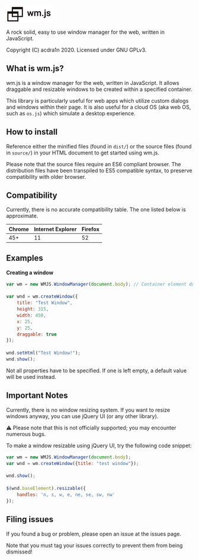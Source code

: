 ![wmjs logo](/res/wmjs-logo-small.png)

A rock solid, easy to use window manager for the web, written in JavaScript.

Copyright (C) acdra1n 2020. Licensed under GNU GPLv3.

## What is wm.js?

wm.js is a window manager for the web, written in JavaScript. It allows draggable and resizable windows to be created within a specified container.

This library is particularly useful for web apps which utilize custom dialogs and windows within their page. It is also useful for a cloud OS (aka web OS, such as `os.js`) which simulate a desktop experience.

## How to install

Reference either the minified files (found in `dist/`) or the source files (found in `source/`) in your HTML document to get started using wm.js.

Please note that the source files require an ES6 compliant browser. The distribution files have been transpiled to ES5 compatible syntax, to preserve compatibility with older browser.

## Compatibility

Currently, there is no accurate compatibility table. The one listed below is approximate.

Chrome | Internet Explorer | Firefox
------ | ----------------- | --------
45+    | 11                | 52

## Examples

**Creating a window**

```javascript
var wm = new WMJS.WindowManager(document.body); // Container element does not have to be limited to `document.body`

var wnd = wm.createWindow({
    title: "Test Window",
    height: 315,
    width: 450,
    x: 25,
    y: 25,
    draggable: true
});

wnd.setHtml("Test Window!");
wnd.show();
```

Not all properties have to be specified. If one is left empty, a default value will be used instead.

## Important Notes

Currently, there is no window resizing system. If you want to resize windows anyway, you can use jQuery UI (or any other library). 

⚠ Please note that this is not officially supported; you may encounter numerous bugs.

To make a window resizable using jQuery UI, try the following code snippet:

```javascript
var wm = new WMJS.WindowManager(document.body);
var wnd = wm.createWindow({title: "test window"});

wnd.show();

$(wnd.baseElement).resizable({
    handles: 'n, s, w, e, ne, se, sw, nw'
});
```

## Filing issues

If you found a bug or problem, please open an issue at the issues page.

Note that you must tag your issues correctly to prevent them from being dismissed!